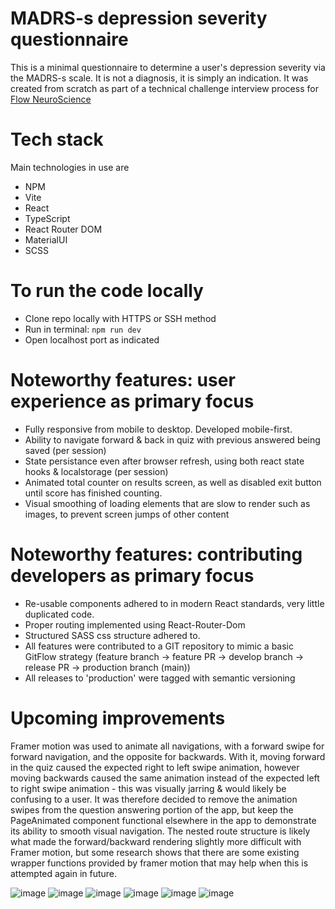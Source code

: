 # MADRS-s depression severity questionnaire 

This is a minimal questionnaire to determine a user's depression severity via the MADRS-s scale. It is not a diagnosis, it is simply an indication.
It was created from scratch as part of a technical challenge interview process for [Flow NeuroScience](https://www.flowneuroscience.com/)

# Tech stack
Main technologies in use are
- NPM
- Vite
- React
- TypeScript
- React Router DOM
- MaterialUI
- SCSS

# To run the code locally
- Clone repo locally with HTTPS or SSH method
- Run in terminal: `npm run dev`
- Open localhost port as indicated


# Noteworthy features: user experience as primary focus
- Fully responsive from mobile to desktop. Developed mobile-first.
- Ability to navigate forward & back in quiz with previous answered being saved (per session)
- State persistance even after browser refresh, using both react state hooks & localstorage (per session)
- Animated total counter on results screen, as well as disabled exit button until score has finished counting.
- Visual smoothing of loading elements that are slow to render such as images, to prevent screen jumps of other content

# Noteworthy features: contributing developers as primary focus
- Re-usable components adhered to in modern React standards, very little duplicated code.
- Proper routing implemented using React-Router-Dom
- Structured SASS css structure adhered to.
- All features were contributed to a GIT repository to mimic a basic GitFlow strategy (feature branch -> feature PR -> develop branch -> release PR -> production branch (main))
- All releases to 'production' were tagged with semantic versioning

# Upcoming improvements
Framer motion was used to animate all navigations, with a forward swipe for forward navigation, and the opposite for backwards. With it, moving forward in the quiz caused the expected right to left swipe animation, however moving backwards caused the same animation instead of the expected left to right swipe animation - this was visually jarring & would likely be confusing to a user.
It was therefore decided to remove the animation swipes from the question answering portion of the app, but keep the PageAnimated component functional elsewhere in the app to demonstrate its ability to smooth visual navigation. 
The nested route structure is likely what made the forward/backward rendering slightly more difficult with Framer motion, but some research shows that there are some existing wrapper functions provided by framer motion that may help when this is attempted again in future.




![image](https://github.com/user-attachments/assets/87f66798-d5a0-4cfe-a93f-a1557bc6365a)
![image](https://github.com/user-attachments/assets/eaf48e09-7dd5-4401-912b-e3ac60b61c35)
![image](https://github.com/user-attachments/assets/40342d5a-4af9-4d15-ab6b-7729a986e2fa)
![image](https://github.com/user-attachments/assets/31699f9d-d2a4-4f01-8a1b-b5af690d1631)
![image](https://github.com/user-attachments/assets/92dc4234-9498-4fd2-ac16-34e6a7926e88)
![image](https://github.com/user-attachments/assets/16b5d112-568d-4525-b4a1-75c3d49c6135)




